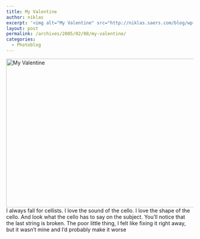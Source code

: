 ```yaml
---
title: My Valentine
author: niklas
excerpt: '<img alt="My Valentine" src="http://niklas.saers.com/blog/wp-content/_MG_1785-thumbnail.jpg" width="199" height="133" />'
layout: post
permalink: /archives/2005/02/08/my-valentine/
categories:
  - Photoblog
---
```

<img alt="My Valentine" src="http://niklas.saers.com/blog/wp-content/_MG_1785.jpg" width="599" height="399" />  
I always fall for cellists. I love the sound of the cello. I love the shape of the cello. And look what the cello has to say on the subject. You&#8217;ll notice that the last string is broken. The poor little thing, I felt like fixing it right away, but it wasn&#8217;t mine and I&#8217;d probably make it worse